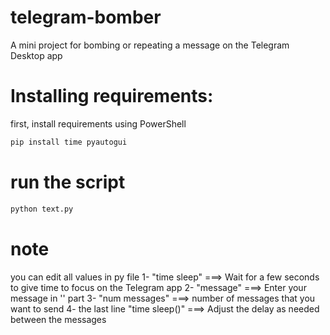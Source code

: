 # telegram-bomber
A mini project for bombing or repeating a message on the Telegram Desktop app

# Installing requirements:
first, install requirements using PowerShell
```sh
pip install time pyautogui
```
# run the script
```sh
python text.py
```
# note
you can edit all values in py file
1- "time sleep" ===> Wait for a few seconds to give time to focus on the Telegram app
2- "message" ===> Enter your message in '' part
3- "num messages" ===> number of messages that you want to send
4- the last line "time sleep()" ===> Adjust the delay as needed between the messages
